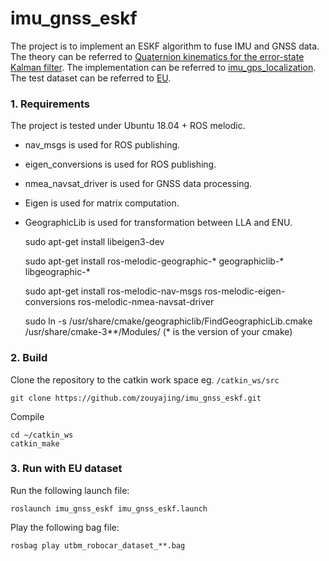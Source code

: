 # imu_gnss_eskf

The project is to implement an ESKF algorithm to fuse IMU and GNSS data. The theory can be referred to [Quaternion kinematics for the error-state Kalman filter](https://arxiv.org/pdf/1711.02508.pdf). The implementation can be referred to [imu_gps_localization](https://github.com/ydsf16/imu_gps_localization). The test dataset can be referred to [EU](https://epan-utbm.github.io/utbm_robocar_dataset/).

### 1. Requirements

The project is tested under Ubuntu 18.04 + ROS melodic.
* nav_msgs is used for ROS publishing. 
* eigen_conversions is used for ROS publishing.
* nmea_navsat_driver is used for GNSS data processing.
* Eigen is used for matrix computation.
* GeographicLib is used for transformation between LLA and ENU.

  sudo apt-get install libeigen3-dev 

  sudo apt-get install ros-melodic-geographic-* geographiclib-* libgeographic-*

  sudo apt-get install ros-melodic-nav-msgs ros-melodic-eigen-conversions ros-melodic-nmea-navsat-driver

  sudo ln -s /usr/share/cmake/geographiclib/FindGeographicLib.cmake /usr/share/cmake-3**/Modules/ (* is the version of your cmake)

### 2. Build

Clone the repository to the catkin work space eg. `/catkin_ws/src`
````
git clone https://github.com/zouyajing/imu_gnss_eskf.git
````
Compile
````
cd ~/catkin_ws
catkin_make
````
### 3. Run with EU dataset

Run the following launch file:
````
roslaunch imu_gnss_eskf imu_gnss_eskf.launch
````
Play the following bag file:
````
rosbag play utbm_robocar_dataset_**.bag
````





